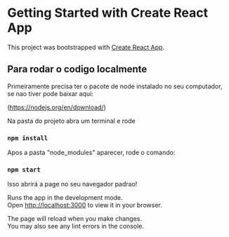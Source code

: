 # Getting Started with Create React App

This project was bootstrapped with [Create React App](https://github.com/facebook/create-react-app).

## Para rodar o codigo localmente 

Primeiramente precisa ter o pacote de node instalado no seu computador, se nao tiver pode baixar aqui: 

(https://nodejs.org/en/download/)

Na pasta do projeto abra um terminal e rode 
### `npm install`

Apos a pasta "node_modules" aparecer, rode o comando: 
### `npm start`

Isso abrirá a page no seu navegador padrao! 

Runs the app in the development mode.\
Open [http://localhost:3000](http://localhost:3000) to view it in your browser.

The page will reload when you make changes.\
You may also see any lint errors in the console.


